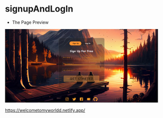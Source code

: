 # signupAndLogIn

 

- The Page Preview

![thePage, ](./img/readMeImg/page1.png)


https://welcometomyworldd.netlify.app/ 
